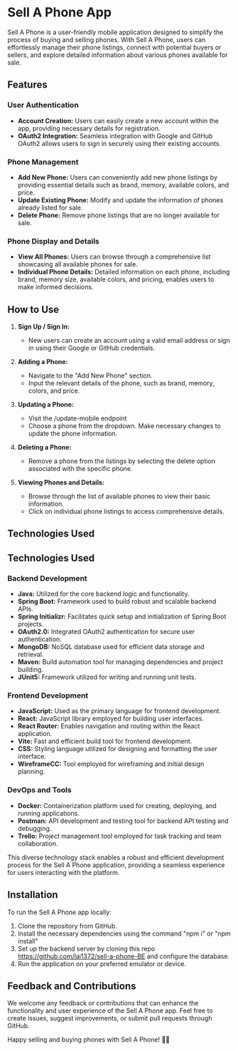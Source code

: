 # Sell A Phone App

Sell A Phone is a user-friendly mobile application designed to simplify the process of buying and selling phones. With Sell A Phone, users can effortlessly manage their phone listings, connect with potential buyers or sellers, and explore detailed information about various phones available for sale.

## Features

### User Authentication
- **Account Creation:** Users can easily create a new account within the app, providing necessary details for registration.
- **OAuth2 Integration:** Seamless integration with Google and GitHub OAuth2 allows users to sign in securely using their existing accounts.

### Phone Management
- **Add New Phone:** Users can conveniently add new phone listings by providing essential details such as brand, memory, available colors, and price.
- **Update Existing Phone:** Modify and update the information of phones already listed for sale.
- **Delete Phone:** Remove phone listings that are no longer available for sale.

### Phone Display and Details
- **View All Phones:** Users can browse through a comprehensive list showcasing all available phones for sale.
- **Individual Phone Details:** Detailed information on each phone, including brand, memory size, available colors, and pricing, enables users to make informed decisions.

## How to Use

1. **Sign Up / Sign In:**
   - New users can create an account using a valid email address or sign in using their Google or GitHub credentials.
  
2. **Adding a Phone:**
   - Navigate to the "Add New Phone" section.
   - Input the relevant details of the phone, such as brand, memory, colors, and price.
  
3. **Updating a Phone:**
   - Visit the /update-mobile endpoint
   - Choose a phone from the dropdown. Make necessary changes to update the phone information.

4. **Deleting a Phone:**
   - Remove a phone from the listings by selecting the delete option associated with the specific phone.

5. **Viewing Phones and Details:**
   - Browse through the list of available phones to view their basic information.
   - Click on individual phone listings to access comprehensive details.

## Technologies Used

## Technologies Used

### Backend Development
- **Java:** Utilized for the core backend logic and functionality.
- **Spring Boot:** Framework used to build robust and scalable backend APIs.
- **Spring Initializr:** Facilitates quick setup and initialization of Spring Boot projects.
- **OAuth2.0:** Integrated OAuth2 authentication for secure user authentication.
- **MongoDB:** NoSQL database used for efficient data storage and retrieval.
- **Maven:** Build automation tool for managing dependencies and project building.
- **JUnit5:** Framework utilized for writing and running unit tests.

### Frontend Development
- **JavaScript:** Used as the primary language for frontend development.
- **React:** JavaScript library employed for building user interfaces.
- **React Router:** Enables navigation and routing within the React application.
- **Vite:** Fast and efficient build tool for frontend development.
- **CSS:** Styling language utilized for designing and formatting the user interface.
- **WireframeCC:** Tool employed for wireframing and initial design planning.

### DevOps and Tools
- **Docker:** Containerization platform used for creating, deploying, and running applications.
- **Postman:** API development and testing tool for backend API testing and debugging.
- **Trello:** Project management tool employed for task tracking and team collaboration.

This diverse technology stack enables a robust and efficient development process for the Sell A Phone application, providing a seamless experience for users interacting with the platform.

## Installation

To run the Sell A Phone app locally:

1. Clone the repository from GitHub.
2. Install the necessary dependencies using the command "npm i" or "npm install"
3. Set up the backend server by cloning this repo https://github.com/lai1372/sell-a-phone-BE and configure the database.
4. Run the application on your preferred emulator or device.

## Feedback and Contributions

We welcome any feedback or contributions that can enhance the functionality and user experience of the Sell A Phone app. Feel free to create issues, suggest improvements, or submit pull requests through GitHub.

Happy selling and buying phones with Sell A Phone! 📱💼